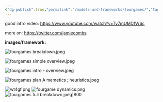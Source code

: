 ```yaml
---
{"dg-publish":true,"permalink":"/models-and-frameworks/fourgames/","tags":["framework"],"created":"2023-11-13T16:13:43.432-03:00","updated":"2024-06-05T16:29:14.762-03:00"}
---
```


good intro video: https://www.youtube.com/watch?v=Tv7mUMDfW6c

more on: https://twitter.com/jamiecombs

**images/framework:**

![fourgames breakdown.jpeg](/img/user/images/models%20&%20frameworks/fourgames%20breakdown.jpeg)

![fourgames simple overview.jpeg](/img/user/images/models%20&%20frameworks/fourgames%20simple%20overview.jpeg)

![fourgames intro - overview.jpeg](/img/user/images/models%20&%20frameworks/fourgames%20intro%20-%20overview.jpeg)

![fourgames plan A memetics ; heuristics.jpeg](/img/user/images/models%20&%20frameworks/fourgames%20plan%20A%20memetics%20;%20heuristics.jpeg)

![wt4gf.png](/img/user/images/models%20&%20frameworks/wt4gf.png)
![fourgame dynamics.png](/img/user/images/models%20&%20frameworks/fourgame%20dynamics.png)
![fourgames full breakdown.jpeg|800](/img/user/images/models%20&%20frameworks/fourgames%20full%20breakdown.jpeg)